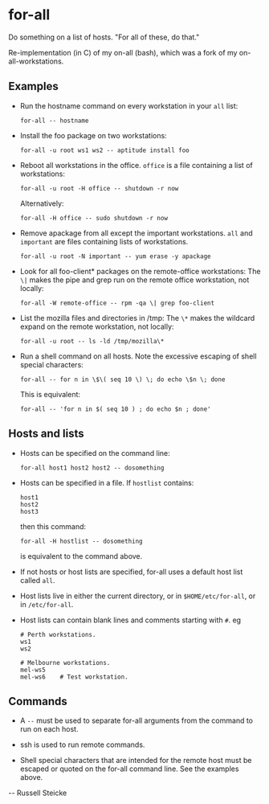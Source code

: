 # for-all

Do something on a list of hosts. "For all of these, do that."

Re-implementation (in C) of my on-all (bash), which was a fork of my
on-all-workstations.

## Examples

- Run the hostname command on every workstation in your ```all``` list:
  ```
  for-all -- hostname
  ```

- Install the foo package on two workstations:
  ```
  for-all -u root ws1 ws2 -- aptitude install foo
  ```

- Reboot all workstations in the office.  ```office``` is a file containing a
  list of workstations:
  ```
  for-all -u root -H office -- shutdown -r now
  ```
  Alternatively:
  ```
  for-all -H office -- sudo shutdown -r now
  ```

- Remove apackage from all except the important workstations. ```all``` and
  ```important``` are files containing lists of workstations.
  ```
  for-all -u root -N important -- yum erase -y apackage
  ```

- Look for all foo-client* packages on the remote-office workstations: The
  ```\|``` makes the pipe and grep run on the remote office workstation, not
  locally:
  ```
  for-all -W remote-office -- rpm -qa \| grep foo-client
  ```

- List the mozilla files and directories in /tmp: The ```\*``` makes the wildcard
  expand on the remote workstation, not locally:
  ```
  for-all -u root -- ls -ld /tmp/mozilla\*
  ```

- Run a shell command on all hosts. Note the excessive escaping of shell special
  characters:
  ```
  for-all -- for n in \$\( seq 10 \) \; do echo \$n \; done
  ```
  This is equivalent:
  ```
  for-all -- 'for n in $( seq 10 ) ; do echo $n ; done'
  ```

## Hosts and lists

- Hosts can be specified on the command line:
  ```
  for-all host1 host2 host2 -- dosomething
  ```

- Hosts can be specified in a file. If ```hostlist``` contains:
  ```
  host1
  host2
  host3
  ```
  then this command:
  ```
  for-all -H hostlist -- dosomething
  ```
  is equivalent to the command above.

- If not hosts or host lists are specified, for-all uses a default host
  list called ```all```.

- Host lists live in either the current directory, or in
  ```$HOME/etc/for-all```, or in ```/etc/for-all```.

- Host lists can contain blank lines and comments starting with ```#```. eg
  ```
  # Perth workstations.
  ws1
  ws2

  # Melbourne workstations.
  mel-ws5
  mel-ws6    # Test workstation.
  ```

## Commands

- A ```--``` must be used to separate for-all arguments from the command to
  run on each host.

- ssh is used to run remote commands.

- Shell special characters that are intended for the remote host must be
  escaped or quoted on the for-all command line. See the examples above.

-- Russell Steicke
